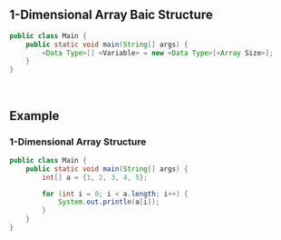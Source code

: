 ## 1-Dimensional Array Baic Structure
```java
public class Main {
    public static void main(String[] args) {
        <Data Type>[] <Variable> = new <Data Type>[<Array Size>];
    }
}
```

<br>

## Example
### 1-Dimensional Array Structure
```java
public class Main {
    public static void main(String[] args) {
        int[] a = {1, 2, 3, 4, 5};

        for (int i = 0; i < a.length; i++) {
            System.out.println(a[i]);
        }
    }
}
```